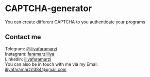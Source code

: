 # CAPTCHA-generator
You can create different CAPTCHA to you authenticate your programs

## Contact me
Telegram: [@iliyafaramarzi](https://t.me/iliyaFaramarzi)<br />
Instagram: [faramarziiliya](https://www.instagram.com/faramarziiliya/)<br />
Linkedin: [iliyafaramarzi](https://www.linkedin.com/in/iliya-faramarzi-13109a21a/)<br />
You can also be in touch with me via my Email:<br />
iliyafaramarzi1384@gmail.com
